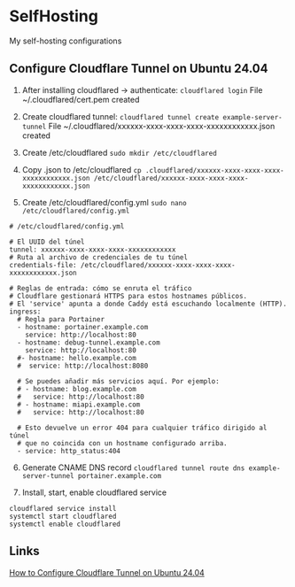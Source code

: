 # SelfHosting
My self-hosting configurations

## Configure Cloudflare Tunnel on Ubuntu 24.04

1. After installing cloudflared -> authenticate:
```cloudflared login```
File ~/.cloudflared/cert.pem created

2. Create cloudflared tunnel:
```cloudflared tunnel create example-server-tunnel```
File ~/.cloudflared/xxxxxx-xxxx-xxxx-xxxx-xxxxxxxxxxxx.json created

3. Create /etc/cloudflared
```sudo mkdir /etc/cloudflared```

4. Copy .json to /etc/cloudflared
```cp .cloudflared/xxxxxx-xxxx-xxxx-xxxx-xxxxxxxxxxxx.json /etc/cloudflared/xxxxxx-xxxx-xxxx-xxxx-xxxxxxxxxxxx.json```

5. Create /etc/cloudflared/config.yml
```sudo nano /etc/cloudflared/config.yml```

```
# /etc/cloudflared/config.yml

# El UUID del túnel
tunnel: xxxxxx-xxxx-xxxx-xxxx-xxxxxxxxxxxx
# Ruta al archivo de credenciales de tu túnel
credentials-file: /etc/cloudflared/xxxxxx-xxxx-xxxx-xxxx-xxxxxxxxxxxx.json

# Reglas de entrada: cómo se enruta el tráfico
# Cloudflare gestionará HTTPS para estos hostnames públicos.
# El 'service' apunta a donde Caddy está escuchando localmente (HTTP).
ingress:
  # Regla para Portainer
  - hostname: portainer.example.com
    service: http://localhost:80
  - hostname: debug-tunnel.example.com
    service: http://localhost:80
  #- hostname: hello.example.com
  #  service: http://localhost:8080

  # Se puedes añadir más servicios aquí. Por ejemplo:
  # - hostname: blog.example.com
  #   service: http://localhost:80
  # - hostname: miapi.example.com
  #   service: http://localhost:80

  # Esto devuelve un error 404 para cualquier tráfico dirigido al túnel
  # que no coincida con un hostname configurado arriba.
  - service: http_status:404
```

6. Generate CNAME DNS record
```cloudflared tunnel route dns example-server-tunnel portainer.example.com```

7. Install, start, enable cloudflared service
```
cloudflared service install
systemctl start cloudflared
systemctl enable cloudflared
```

## Links
[How to Configure Cloudflare Tunnel on Ubuntu 24.04](https://www.linuxtuto.com/how-to-configure-cloudflare-tunnel-on-ubuntu-24-04/)
